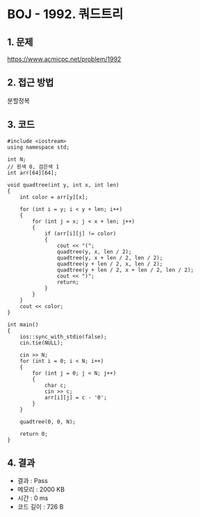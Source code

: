 # BOJ - 1992. 쿼드트리

## 1. 문제  
https://www.acmicpc.net/problem/1992
## 2. 접근 방법  
분할정복
## 3. 코드  
```
#include <iostream>
using namespace std;

int N;
// 흰색 0, 검은색 1
int arr[64][64];

void quadtree(int y, int x, int len)
{
	int color = arr[y][x];

	for (int i = y; i < y + len; i++)
	{
		for (int j = x; j < x + len; j++)
		{
			if (arr[i][j] != color)
			{
				cout << "(";
				quadtree(y, x, len / 2);
				quadtree(y, x + len / 2, len / 2);
				quadtree(y + len / 2, x, len / 2);
				quadtree(y + len / 2, x + len / 2, len / 2);
				cout << ")";
				return;
			}
		}
	}
	cout << color;
}

int main()
{
	ios::sync_with_stdio(false);
	cin.tie(NULL);
	
	cin >> N;
	for (int i = 0; i < N; i++)
	{
		for (int j = 0; j < N; j++)
		{
			char c;
			cin >> c;
			arr[i][j] = c - '0';
		}
	}

	quadtree(0, 0, N);

	return 0;
}
```
## 4. 결과
- 결과 : Pass
- 메모리 : 2000 KB
- 시간 : 0 ms
- 코드 길이 : 726 B